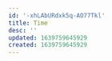 ```yaml
---
id: '-xhLAbURdxk5q-AO77Tkl'
title: Time
desc: ''
updated: 1639759645929
created: 1639759645929
---
```


